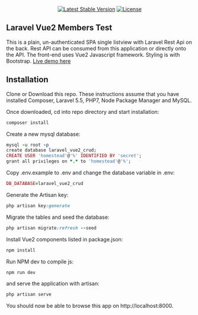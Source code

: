 <p align="center">
<a href="https://packagist.org/packages/laravel/framework"><img src="https://poser.pugx.org/laravel/framework/v/stable.svg" alt="Latest Stable Version"></a>
<a href="https://packagist.org/packages/laravel/framework"><img src="https://poser.pugx.org/laravel/framework/license.svg" alt="License"></a>
</p>

## Laravel Vue2 Members Test 
This is a plain, un-authenticated SPA single listview with Laravel Rest Api on the back. Rest API can be consumed from this application or directly onto the API. The front-end uses Vue2 Javascript framework. Styling is with Bootstrap.  <a href="intellipharm.headstation.com">Live demo here</a>

## Installation
Clone or Download this repo. These instructions assume that you have installed Composer, Laravel 5.5, PHP7, Node Package Manager and MySQL.

Once downloaded, cd into repo directory and start installation:

````ruby
composer install 
````

Create a new mysql database:
````ruby
mysql -u root -p
create database laravel_vue2_crud;
CREATE USER 'homestead'@'%' IDENTIFIED BY 'secret';
grant all privileges on *.* to 'homestead'@'%';
````

Copy .env.example to .env and change the database variable in .env:
````ruby
DB_DATABASE=laravel_vue2_crud
````

Generate the Artisan key:
````ruby
php artisan key:generate
````

Migrate the tables and seed the database:
````ruby
php artisan migrate:refresh --seed
````

Install Vue2 components listed in package.json:
````ruby
npm install
````

Run NPM dev to compile js:
````ruby
npm run dev
````

and serve the application with artisan:
````ruby
php artisan serve
````

You should now be able to browse this app on http://localhost:8000. 
